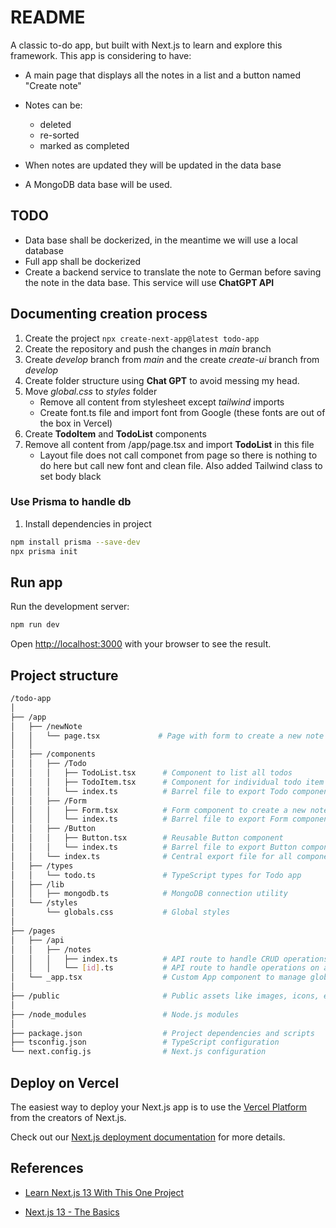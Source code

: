# README

A classic to-do app, but built with Next.js to learn and explore this framework. This app is considering to have:

- A main page that displays all the notes in a list and a button named "Create note"
- Notes can be:

  - deleted
  - re-sorted
  - marked as completed

- When notes are updated they will be updated in the data base
- A MongoDB data base will be used.

## TODO

- Data base shall be dockerized, in the meantime we will use a local database
- Full app shall be dockerized
- Create a backend service to translate the note to German before saving the note in the data base. This service will use **ChatGPT API**

## Documenting creation process

1. Create the project `npx create-next-app@latest todo-app`
2. Create the repository and push the changes in _main_ branch
3. Create _develop_ branch from _main_ and the create _create-ui_ branch from _develop_
4. Create folder structure using **Chat GPT** to avoid messing my head.
5. Move _global.css_ to _styles_ folder
   - Remove all content from stylesheet except _tailwind_ imports
   - Create font.ts file and import font from Google (these fonts are out of the box in Vercel)
6. Create **TodoItem** and **TodoList** components
7. Remove all content from /app/page.tsx and import **TodoList** in this file
   - Layout file does not call componet from page so there is nothing to do here but call new font and clean file. Also added Tailwind class to set body black

### Use Prisma to handle db

1. Install dependencies in project

```bash
npm install prisma --save-dev
npx prisma init
```

## Run app

Run the development server:

```bash
npm run dev
```

Open [http://localhost:3000](http://localhost:3000) with your browser to see the result.

## Project structure

```bash
/todo-app
│
├── /app
│   ├── /newNote
│   │   └── page.tsx             # Page with form to create a new note
│   │
│   ├── /components
│   │   ├── /Todo
│   │   │   ├── TodoList.tsx      # Component to list all todos
│   │   │   ├── TodoItem.tsx      # Component for individual todo item
│   │   │   └── index.ts          # Barrel file to export Todo components
│   │   ├── /Form
│   │   │   ├── Form.tsx          # Form component to create a new note
│   │   │   └── index.ts          # Barrel file to export Form component
│   │   ├── /Button
│   │   │   ├── Button.tsx        # Reusable Button component
│   │   │   └── index.ts          # Barrel file to export Button component
│   │   └── index.ts              # Central export file for all components
│   ├── /types
│   │   └── todo.ts               # TypeScript types for Todo app
│   ├── /lib
│   │   ├── mongodb.ts            # MongoDB connection utility
│   └── /styles
│       └── globals.css           # Global styles
│
├── /pages
│   ├── /api
│   │   ├── /notes
│   │   │   ├── index.ts          # API route to handle CRUD operations for notes
│   │   │   └── [id].ts           # API route to handle operations on a specific note
│   └── _app.tsx                  # Custom App component to manage global styles and state
│
├── /public                       # Public assets like images, icons, etc.
│
├── /node_modules                 # Node.js modules
│
├── package.json                  # Project dependencies and scripts
├── tsconfig.json                 # TypeScript configuration
└── next.config.js                # Next.js configuration

```

## Deploy on Vercel

The easiest way to deploy your Next.js app is to use the [Vercel Platform](https://vercel.com/new?utm_medium=default-template&filter=next.js&utm_source=create-next-app&utm_campaign=create-next-app-readme) from the creators of Next.js.

Check out our [Next.js deployment documentation](https://nextjs.org/docs/deployment) for more details.

## References

- [Learn Next.js 13 With This One Project](https://www.youtube.com/watch?v=NgayZAuTgwM&t=472s)

- [Next.js 13 - The Basics](https://www.youtube.com/watch?v=__mSgDEOyv8)
